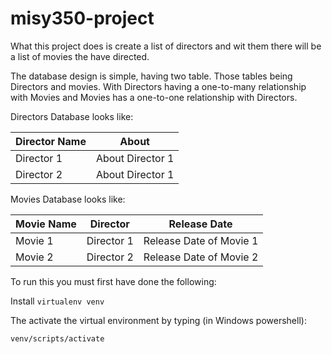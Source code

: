 # misy350-project

What this project does is create a list of directors and wit them there will be
a list of movies the have directed.

The database design is simple, having two table. Those tables being Directors
and movies. With Directors having a one-to-many relationship with Movies and
Movies has a one-to-one relationship with Directors.

Directors Database looks like:


Director Name | About
------------ | -------------
Director 1 | About Director 1
Director 2 | About Director 1


Movies Database looks like:

Movie Name | Director | Release Date
------------ | ------------- | -------------
Movie 1 |  Director 1 | Release Date of Movie 1
Movie 2 |  Director 2 | Release Date of Movie 2


To run this you must first have done the following:

Install `virtualenv venv`

The activate the virtual environment by typing (in Windows powershell):

```
venv/scripts/activate
```

